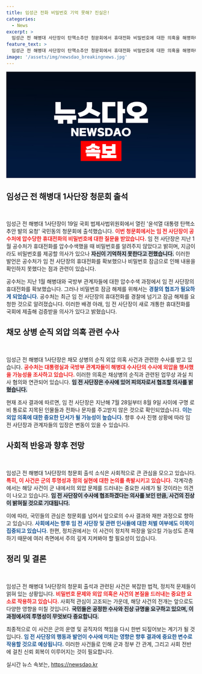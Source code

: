 ```yaml
---
title: 임성근 전화 비밀번호 기억 못해? 진실은!
categories:
  - News
excerpt: >
  임성근 전 해병대 사단장이 탄핵소추안 청문회에서 휴대전화 비밀번호에 대한 의혹을 해명하며 기억하지 못한다는 말로 논란을 일으켰습니다. 공수처는 이 사건을 수사 중이며, 그의 휴대전화를 경찰에 넘겼습니다. 클릭 후, 이번 사건의 진실을 더 알아보세요!
feature_text: >
  임성근 전 해병대 사단장이 탄핵소추안 청문회에서 휴대전화 비밀번호에 대한 의혹을 해명하며 기억하지 못한다는 말로 논란을 일으켰습니다. 공수처는 이 사건을 수사 중이며, 그의 휴대전화를 경찰에 넘겼습니다. 클릭 후, 이번 사건의 진실을 더 알아보세요!
image: '/assets/img/newsdao_breakingnews.jpg'
---
```


<p><img src="/assets/img/newsdao_breakingnews.jpg" alt="ontimetimes 속보" /></p>

<h2 data-ke-size="size26">임성근 전 해병대 1사단장 청문회 출석</h2>

<p data-ke-size="size16">&nbsp;</p>

<p>임성근 전 해병대 1사단장이 19일 국회 법제사법위원회에서 열린 '윤석열 대통령 탄핵소추안 발의 요청' 국민동의 청문회에 출석했습니다. <b><span style="color: #ee2323;">이번 청문회에서는 임 전 사단장이 공수처에 압수당한 휴대전화의 비밀번호에 대한 질문을 받았습니다.</span></b> 임 전 사단장은 지난 1월 공수처가 휴대전화를 압수수색했을 때 비밀번호를 알려주지 않았다고 밝히며, 지금이라도 비밀번호를 제공할 의사가 있으나 <b><span style="background-color: #21538527;">자신이 기억하지 못한다고 전했습니다.</span></b> 이러한 발언은 공수처가 임 전 사단장의 휴대전화를 확보했으나 비밀번호 잠금으로 인해 내용을 확인하지 못했다는 점과 관련이 있습니다.</p>

<p>공수처는 지난 1월 해병대와 국방부 관계자들에 대한 압수수색 과정에서 임 전 사단장의 휴대전화를 확보했습니다. 그러나 비밀번호 잠금 해제를 위해서는 <b><span style="color: #1a5490;">경찰의 협조가 필요하게 되었습니다.</span></b> 공수처는 최근 임 전 사단장의 휴대전화를 경찰에 넘기고 잠금 해제를 요청한 것으로 알려졌습니다. 이러한 배경 아래, 임 전 사단장이 새로 개통한 휴대전화를 국회에 제출해 검증받을 의사가 있다고 밝혔습니다.</p>

<h2 data-ke-size="size26">채모 상병 순직 외압 의혹 관련 수사</h2>

<p data-ke-size="size16">&nbsp;</p>

<p>임성근 전 해병대 1사단장은 채모 상병의 순직 외압 의혹 사건과 관련한 수사를 받고 있습니다. <b><span style="color: #ee2323;">공수처는 대통령실과 국방부 관계자들이 해병대 수사단의 수사에 외압을 행사했을 가능성을 조사하고 있습니다.</span></b> 이러한 의혹은 채상병의 순직과 관련된 업무상 과실 치사 혐의와 연관되어 있습니다. <b><span style="background-color: #21538527;">임 전 사단장은 수사에 있어 피의자로서 협조할 의사를 밝혔습니다.</span></b></p>

<p>현재 조사 결과에 따르면, 임 전 사단장은 지난해 7월 28일부터 8월 9일 사이에 구명 로비 통로로 지목된 인물들과 전화나 문자를 주고받지 않은 것으로 확인되었습니다. <b><span style="color: #1a5490;">이는 외압 의혹에 대한 중요한 단서가 될 가능성이 높습니다.</span></b> 향후 수사 진행 상황에 따라 임 전 사단장과 관계자들의 입장은 변동이 있을 수 있습니다.</p>

<h2 data-ke-size="size26">사회적 반응과 향후 전망</h2>

<p data-ke-size="size16">&nbsp;</p>

<p>임성근 전 해병대 1사단장의 청문회 출석 소식은 사회적으로 큰 관심을 모으고 있습니다. <b><span style="color: #ee2323;">특히, 이 사건은 군의 투명성과 정의 실현에 대한 논의를 촉발시키고 있습니다.</span></b> 각계각층에서는 해당 사건이 군 내에서의 외압 문제를 드러내는 중요한 사례가 될 것이라는 의견이 나오고 있습니다. <b><span style="background-color: #21538527;">임 전 사단장이 수사에 협조하겠다는 의사를 보인 만큼, 사건의 진상이 밝혀질 것으로 기대됩니다.</span></b> </p>

<p>이에 따라, 국민들의 관심은 청문회를 넘어서 앞으로의 수사 결과와 재판 과정으로 향하고 있습니다. <b><span style="color: #1a5490;">사회에서는 향후 임 전 사단장 및 관련 인사들에 대한 처벌 여부에도 이목이 집중되고 있습니다.</span></b> 한편, 정치권에서는 이 사건이 정치적 파장을 일으킬 가능성도 존재하기 때문에 여러 측면에서 주의 깊게 지켜봐야 할 필요성이 있습니다.</p>

<h2 data-ke-size="size26">정리 및 결론</h2>

<p data-ke-size="size16">&nbsp;</p>

<p>임성근 전 해병대 1사단장의 청문회 출석과 관련된 사건은 복잡한 법적, 정치적 문제들이 얽혀 있는 상황입니다. <b><span style="color: #ee2323;">비밀번호 문제와 외압 의혹은 사건의 본질을 드러내는 중요한 요소로 작용하고 있습니다.</span></b> 사회적 관심이 고조되는 가운데, 해당 사건의 전개는 앞으로도 다양한 영향을 미칠 것입니다. <b><span style="background-color: #21538527;">국민들은 공정한 수사와 진상 규명을 요구하고 있으며, 이 과정에서의 투명성이 무엇보다 중요합니다.</span></b> </p>

<p>최종적으로 이 사건은 군의 운영 및 공직자의 책임을 다시 한번 되짚어보는 계기가 될 것입니다. <b><span style="color: #1a5490;">임 전 사단장의 행동과 발언이 수사에 미치는 영향은 향후 결과에 중요한 변수로 작용할 것으로 예상됩니다.</span></b> 이러한 사건들로 인해 군과 정부 간 관계, 그리고 사회 전반에 걸친 신뢰 회복이 이루어지는 것이 필요합니다.</p>
실시간 뉴스 속보는, <a href="https://newsdao.kr" rel="dofollow">https://newsdao.kr</a>


